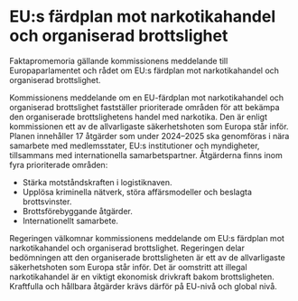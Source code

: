 # EU:s färdplan mot narkotikahandel och organiserad brottslighet

Faktapromemoria gällande kommissionens meddelande till Europaparlamentet och rådet om EU:s färdplan mot narkotikahandel och organiserad brottslighet.

Kommissionens meddelande om en EU-färdplan mot narkotikahandel och
organiserad brottslighet fastställer prioriterade områden för att bekämpa den organiserade brottslighetens handel med narkotika. Den är enligt  kommissionen ett av de allvarligaste säkerhetshoten som Europa står inför. Planen innehåller 17 åtgärder som under 2024–2025 ska genomföras i nära samarbete med medlemsstater, EU:s institutioner och myndigheter, tillsammans med internationella samarbetspartner. Åtgärderna finns inom fyra prioriterade områden:

* Stärka motståndskraften i logistiknaven.
* Upplösa kriminella nätverk, störa affärsmodeller och beslagta
  brottsvinster.
* Brottsförebyggande åtgärder.
* Internationellt samarbete.

Regeringen välkomnar kommissionens meddelande om EU:s färdplan mot
narkotikahandel och organiserad brottslighet. Regeringen delar bedömningen att den organiserade brottsligheten är ett av de allvarligaste säkerhetshoten som Europa står inför. Det är oomstritt att illegal  narkotikahandel är en viktigt ekonomisk drivkraft bakom brottsligheten. Kraftfulla och hållbara åtgärder krävs därför på EU-nivå och global nivå.
